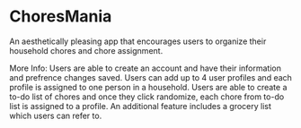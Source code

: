 # ChoresMania
An aesthetically pleasing app that encourages users to organize their household chores and chore assignment.

More Info:
Users are able to create an account and have their information and prefrence changes saved. Users can add up to 4 user profiles and each profile is assigned to one person in a household. Users are able to create a to-do list of chores and once they click randomize, each chore from to-do list is assigned to a profile. An additional feature includes a grocery list which users can refer to.

